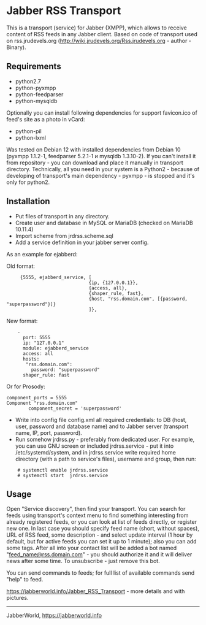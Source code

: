 # Jabber RSS Transport

This is a transport (service) for Jabber (XMPP), which allows to receive content of RSS feeds in any Jabber client. Based on code of transport used on rss.jrudevels.org (http://wiki.jrudevels.org/Rss.jrudevels.org - author - Binary).

## Requirements

* python2.7
* python-pyxmpp
* python-feedparser
* python-mysqldb

Optionally you can install following dependencies for support favicon.ico of feed's site as a photo in vCard:

* python-pil
* python-lxml

Was tested on Debian 12 with installed dependencies from Debian 10 (pyxmpp 1.1.2-1, feedparser 5.2.1-1 и mysqldb 1.3.10-2). If you can't install it from repository - you can download and place it manually in transport directory. Technically, all you need in your system is a Python2 - because of developing of transport's main dependency - pyxmpp - is stopped and it's only for python2.

## Installation

* Put files of transport in any directory.
* Create user and database in MySQL or MariaDB (checked on MariaDB 10.11.4)
* Import scheme from jrdrss.scheme.sql
* Add a service definition in your jabber server config.

As an example for ejabberd:

Old format:
```
     {5555, ejabberd_service, [
                              {ip, {127.0.0.1}},
                              {access, all},
                              {shaper_rule, fast},
                              {host, "rss.domain.com", [{password, "superpassword"}]}
                              ]},
```
New format:
```
    -
      port: 5555
      ip: "127.0.0.1"
      module: ejabberd_service
      access: all
      hosts:
       "rss.domain.com":
         password: "superpassword"
      shaper_rule: fast
```

Or for Prosody:
```
component_ports = 5555
Component "rss.domain.com"
        component_secret = 'superpassword'
```

* Write into config file config.xml all required credentials: to DB (host, user, password and database name) and to Jabber server (transport name, IP, port, password).
* Run somehow jrdrss.py - preferably from dedicated user. For example, you can use GNU screen or included jrdrss.service - put it into /etc/systemd/system, and in jrdrss.service write required home directory (with a path to service's files), username and group, then run:
```
    # systemctl enable jrdrss.service
    # systemctl start  jrdrss.service
```

## Usage

Open "Service discovery", then find your transport. You can search for feeds using transport's context menu to find something interesting from already registered feeds, or you can look at list of feeds directly, or register new one. In last case you should specify feed name (short, without spaces), URL of RSS feed, some description - and select update interval (1 hour by default, but for active feeds you can set it up to 1 minute); also you can add some tags. After all into your contact list will be added a bot named "feed_name@rss.domain.com" - you should authorize it and it will deliver news after some time. To unsubscribe - just remove this bot.

You can send commands to feeds; for full list of available commands send "help" to feed.

https://jabberworld.info/Jabber_RSS_Transport - more details and with pictures.

----

JabberWorld, https://jabberworld.info
